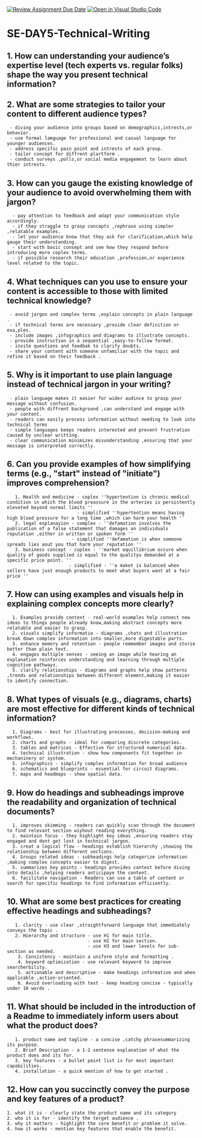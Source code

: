 [![Review Assignment Due Date](https://classroom.github.com/assets/deadline-readme-button-22041afd0340ce965d47ae6ef1cefeee28c7c493a6346c4f15d667ab976d596c.svg)](https://classroom.github.com/a/zsAR-pyY)
[![Open in Visual Studio Code](https://classroom.github.com/assets/open-in-vscode-2e0aaae1b6195c2367325f4f02e2d04e9abb55f0b24a779b69b11b9e10269abc.svg)](https://classroom.github.com/online_ide?assignment_repo_id=18631623&assignment_repo_type=AssignmentRepo)
# SE-DAY5-Technical-Writing
## 1. How can understanding your audience’s expertise level (tech experts vs. regular folks) shape the way you present technical information?
## 2. What are some strategies to tailor your content to different audience types?
     - diving your audience into groups based on demographics,intrests,or behavior.
     - use formal lamguage for professional and casual language for younger audiences.
     - address specific pain point and intrests of each group.
     - tailor concept for diffrent plartform .
     - conduct surveys ,polls,or social media engagement to learn about thier intrests.
## 3. How can you gauge the existing knowledge of your audience to avoid overwhelming them with jargon?
      - pay attention to feedback and adapt your communication style accordingly.
      - if they straggle to grasp concepts ,rephrase using simpler ,relatable examples.
      - let your audience know that they ask for clarification,which help gauge their understanding.
      - start with basic consept and see how they respond before introducing more coplex terms.
      - if possible research their education ,profession,or experience level related to the topic.
## 4. What techniques can you use to ensure your content is accessible to those with limited technical knowledge?
     - avoid jargon and complex terms ,explain concepts in plain language .
     - if technical terms are necessary ,provide clear definition or exa,ples.
     - include images ,infographics and diagrams to illustrate concepts.
     - provide instruction in a sequential ,easy-to-follow format.
     - invite questions and feedbak to clarify doubts.
     - share your content with someone unfamiliar with the topic and refine it based on their feedback .
## 5. Why is it important to use plain language instead of technical jargon in your writing?
     - plain language makes it easier for wider audince to grasp your message without confusion.
     - people with diffrent background ,can understand and engage with your content.
     - readers can easily process information without needing to look into technical terms 
     - simple languages keeps readers interested and prevent frustration caused by unclear writting.
     - clear communication minimizes misunderstanding ,ensuring that your message is interpreted correctly.
## 6. Can you provide examples of how simplifying terms (e.g., "start" instead of "initiate") improves comprehension?
       1. Health and medicine - coplex ''hypertention is chronic medical condition in which the blood preassure in the arteries is persistently eleveted beyond normal limits ''
                              - simplified ''hypertention means having high blood pressure for a long time ,which can harm your health ''
       2. legal explanayion - complex - ''defamation involves the publication of a false statement that damages an individuals reputation ,either in written or spoken form ''
                            - simplified ''defamation is when someone spreads lies aout you that harm your reputation ''
       3. business concept - coplex - ''market equillibrium occure when quality of goods supplied is equal to the qualityu demanded at a specific price point. '' 
                           - simplified - ''a maket is balanced when sellers have just enough products to meet what buyers want at a fair price ''
## 7. How can using examples and visuals help in explaining complex concepts more clearly?
      1. Examples provide context - real-world examples help connect new ideas to things people already know,making abstract concepts more relatable and easier to grasp.
      2. visuals simplify informatio - diagrams ,chats and illustration break down complex information into smaller,more digestable parts.
      3. enhance memory and retention - people remmember images and storie better than plain text.
      4. engages multiple senses - seeing an image while hearing an explanation reinforces understanding and learning through multiple cognitive pathways.
      5. clarify relationships - diagrams and graphs help show patterns ,trends and relationships between different element,making it easier to identify connection.
## 8. What types of visuals (e.g., diagrams, charts) are most effective for different kinds of technical information?
      1. Diagrams - best for illustrating processes, decision-making and workflows.
      2. charts and graphs - ideal for comparing discrete categories.
      3. tables and matrices - Effective for structured numerical data.
      4. technical illustration - show how components fit together in mechaninery or system.
      5. infographics - simplify complex information for broad audience 
      6. schematics and blueprints - essential for circuit diagrams.
      7. maps and headmaps - show spatial data.
## 9. How do headings and subheadings improve the readability and organization of technical documents?
      1. improves skimming - readers can quickly scan through the document to find relevant section wiyhout reading everything.
      2. maintain focus - they highlight key ideas ,ensuring readers stay engaged and dont get lost in technical jargon.
      3. creat a logical flow - headings establish hierarchy ,showing the relationship between different sections.
      4. Groups related ideas - subheadings help categorize information ,making complex concepts easier to digest.
      5. summarizes key points - headings provides context before diving into details ,helping readers anticipaye the content.
      6. facilitate navigation - Readers can use a table of content or search for specific headings to find information efficiently.
## 10. What are some best practices for creating effective headings and subheadings?
       1. clarity - use clear ,straightforward language that immediately conveys the topic .
       2. Hierarchy and structure - use H1 for main title.
                                  - use H2 for main section.
                                  - use H3 and lower levels for sub-section as needed.
        3. Consistency - maintain a uniform style and formatting .
        4. keyword optimization - use relevant keyword to improve searcherbility.
        5. actionable and descriptive - make headings informative and when applicable ,action-oriented.
        6. Avoid overloading with text - keep heading concise - typically under 10 words .
## 11. What should be included in the introduction of a Readme to immediately inform users about what the product does?
       1. product name and tagline - a concise ,catchy phrasesummarizing its purpose.
       2. Brief Description - a 1-2 sentense explanation of what the product does and its for.
       3. key features - a bullet point list is for most important capabilities.
       4. installation - a quick mention of how to get started .
## 12. How can you succinctly convey the purpose and key features of a product?
    1. what it is - clearly state the product name and its category
    2. who it is for - identify the terget audience .
    3. why it matters - highlight the core benefit or problem it solve.
    4. how it works - mention key features that enable the benefit.
